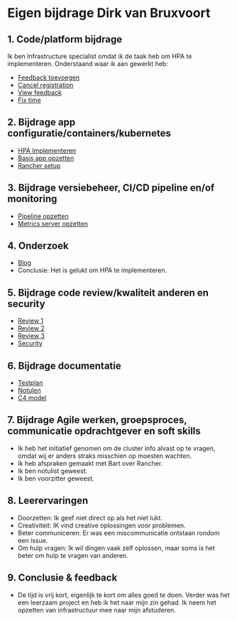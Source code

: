 # Eigen bijdrage Dirk van Bruxvoort

## 1. Code/platform bijdrage

Ik ben Infrastructure specialist omdat ik de taak heb om HPA te implementeren. Onderstaand waar ik aan gewerkt heb:

- [Feedback toevoegen]( https://github.com/hanaim-devops/devops-bp-pitstop-uitbreiding-team-knoppert/pull/55 )
- [Cancel registration]( https://github.com/hanaim-devops/devops-bp-pitstop-uitbreiding-team-knoppert/pull/56 )
- [View feedback]( https://github.com/hanaim-devops/devops-bp-pitstop-uitbreiding-team-knoppert/pull/74 )
- [Fix time]( https://github.com/hanaim-devops/devops-bp-pitstop-uitbreiding-team-knoppert/pull/77 )

## 2. Bijdrage app configuratie/containers/kubernetes

- [HPA Implementeren]( https://github.com/hanaim-devops/devops-bp-pitstop-uitbreiding-team-knoppert/pull/17 )
- [Basis app opzetten]( https://github.com/hanaim-devops/devops-bp-pitstop-uitbreiding-team-knoppert/pull/22 )
- [Rancher setup]( https://github.com/hanaim-devops/devops-bp-pitstop-uitbreiding-team-knoppert/pull/39 )

## 3. Bijdrage versiebeheer, CI/CD pipeline en/of monitoring

- [Pipeline opzetten]( https://github.com/hanaim-devops/devops-bp-pitstop-uitbreiding-team-knoppert/pull/21 )
- [Metrics server opzetten]( https://github.com/hanaim-devops/devops-bp-pitstop-uitbreiding-team-knoppert/pull/48 )

## 4. Onderzoek

- [Blog]( https://github.com/hanaim-devops/devops-blog-DirkvanBruxvoort )
- Conclusie: Het is gelukt om HPA te implementeren.
 
## 5. Bijdrage code review/kwaliteit anderen en security

- [Review 1]( https://github.com/hanaim-devops/devops-bp-pitstop-uitbreiding-team-knoppert/pull/35 )
- [Review 2]( https://github.com/hanaim-devops/devops-bp-pitstop-uitbreiding-team-knoppert/pull/34 )
- [Review 3]( https://github.com/hanaim-devops/devops-bp-pitstop-uitbreiding-team-knoppert/pull/58 )
- [Security]( https://github.com/hanaim-devops/devops-bp-pitstop-uitbreiding-team-knoppert/pull/48 )
 
## 6. Bijdrage documentatie

- [Testplan]( https://github.com/hanaim-devops/devops-bp-pitstop-uitbreiding-team-knoppert/pull/70 )
- [Notulen]( https://github.com/hanaim-devops/devops-bp-pitstop-uitbreiding-team-knoppert/pull/59 )
- [C4 model]( https://github.com/hanaim-devops/devops-bp-pitstop-uitbreiding-team-knoppert/pull/72 )
 
## 7. Bijdrage Agile werken, groepsproces, communicatie opdrachtgever en soft skills

- Ik heb het initiatief genomen om de cluster info alvast op te vragen, omdat wij er anders straks misschien op moesten wachten.
- Ik heb afspraken gemaakt met Bart over Rancher.
- Ik ben notulist geweest.
- Ik ben voorzitter geweest.

## 8. Leerervaringen

- Doorzetten: Ik geef niet direct op als het niet lukt.
- Creativiteit: IK vind creative oplossingen voor problemen.
- Beter communiceren: Er was een miscommunicatie ontstaan rondom een issue.
- Om hulp vragen: Ik wil dingen vaak zelf oplossen, maar soms is het beter om hulp te vragen van anderen.

## 9. Conclusie & feedback

- De tijd is vrij kort, eigenlijk te kort om alles goed te doen. Verder was het een leerzaam project en heb ik het naar mijn zin gehad. Ik neem het opzetten van infrastructuur mee naar mijn afstuderen.
